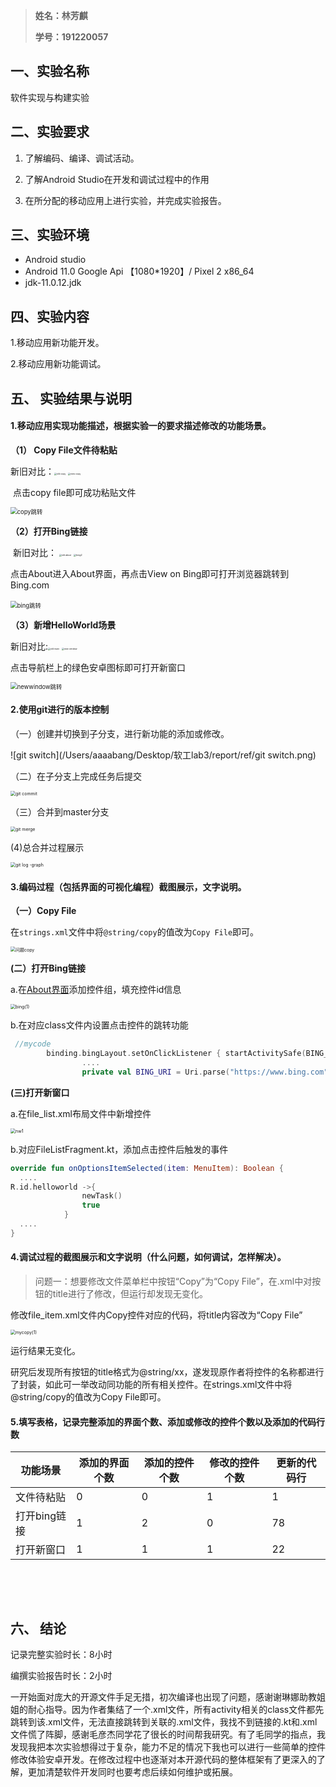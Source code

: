 

> **姓名：林芳麒**
>
> **学号：191220057**



## 一、实验名称

软件实现与构建实验

## 二、实验要求

1. 了解编码、编译、调试活动。

2. 了解Android Studio在开发和调试过程中的作用

3. 在所分配的移动应用上进行实验，并完成实验报告。

## 三、实验环境

- Android studio
- Android 11.0 Google Api 【1080*1920】/ Pixel 2 x86_64
- jdk-11.0.12.jdk

## 四、实验内容

1.移动应用新功能开发。

2.移动应用新功能调试。

## 五、 实验结果与说明

#### 1.移动应用实现功能描述，根据实验一的要求描述修改的功能场景。

**（1） Copy File文件待粘贴**

​	新旧对比：<img src="/Users/aaaabang/Desktop/软工lab3/report/ref/old copy.png" alt="old copy" style="zoom: 25%;" />					<img src="/Users/aaaabang/Desktop/软工lab3/report/ref/new copy.png" alt="new copy" style="zoom:25%;" />

​	点击copy file即可成功粘贴文件

<img src="/Users/aaaabang/Desktop/软工lab3/report/ref/copy跳转.png" alt="copy跳转" style="zoom: 67%;" />	

**（2）打开Bing链接**

​		新旧对比：		<img src="/Users/aaaabang/Desktop/软工lab3/report/ref/old about.png" alt="old about" style="zoom:25%;" />			<img src="/Users/aaaabang/Desktop/软工lab3/report/ref/bing2.png" alt="bing2" style="zoom:25%;" />

点击About进入About界面，再点击View on Bing即可打开浏览器跳转到Bing.com

​		<img src="./ref/bing跳转.png" alt="bing跳转" style="zoom:67%;" />

**（3）新增HelloWorld场景**

新旧对比:<img src="./ref/old main.png" alt="old main" style="zoom: 25%;" />					<img src="./ref/new window.png" alt="new window" style="zoom:25%;" />

点击导航栏上的绿色安卓图标即可打开新窗口

<img src="./ref/newwindow跳转.png" alt="newwindow跳转" style="zoom: 67%;" />

#### 2.使用git进行的版本控制

（一）创建并切换到子分支，进行新功能的添加或修改。

![git switch](/Users/aaaabang/Desktop/软工lab3/report/ref/git switch.png)

（二）在子分支上完成任务后提交

<img src="/Users/aaaabang/Desktop/软工lab3/report/ref/git commit.png" alt="git commit" style="zoom:50%;" />

（三）合并到master分支

<img src="./ref/git merge.png" alt="git merge" style="zoom:50%;" />

(4)总合并过程展示

<img src="/Users/aaaabang/Desktop/软工lab3/report/ref/git log -graph.png" alt="git log -graph" style="zoom:50%;" />

#### 3.编码过程（包括界面的可视化编程）截图展示，文字说明。

**（一）Copy File**

在`strings.xml`文件中将`@string/copy`的值改为`Copy File`即可。

<img src="./ref/问题copy.png" alt="问题copy" style="zoom:50%;" />

**(二）打开Bing链接**

a.在<u>About界面</u>添加控件组，填充控件id信息

<img src="./ref/bing(1).png" alt="bing(1)" style="zoom: 50%;" />

b.在对应class文件内设置点击控件的跳转功能

```kotlin
 //mycode
        binding.bingLayout.setOnClickListener { startActivitySafe(BING_URI.createViewIntent()) }
				....
				private val BING_URI = Uri.parse("https://www.bing.com")
```



**(三)打开新窗口**

a.在file_list.xml布局文件中新增控件

<img src="./ref/nw1.png" alt="nw1" style="zoom:50%;" />

b.对应FileListFragment.kt，添加点击控件后触发的事件

```kotlin
override fun onOptionsItemSelected(item: MenuItem): Boolean {
  ....
R.id.helloworld ->{
                newTask()
                true
            }
  ....
}
```



#### 4.调试过程的截图展示和文字说明（什么问题，如何调试，怎样解决）。

> 问题一：想要修改文件菜单栏中按钮“Copy”为“Copy File”，在.xml中对按钮的title进行了修改，但运行却发现无变化。

修改file_item.xml文件内Copy控件对应的代码，将title内容改为“Copy File”

<img src="./ref/mycopy(1).png" alt="mycopy(1)" style="zoom:50%;" />

运行结果无变化。

研究后发现所有按钮的title格式为@string/xx，遂发现原作者将控件的名称都进行了封装，如此可一举改动同功能的所有相关控件。在strings.xml文件中将@string/copy的值改为Copy File即可。



#### 5.填写表格，记录完整添加的界面个数、添加或修改的控件个数以及添加的代码行数

| 功能场景     | 添加的界面个数 | 添加的控件个数 | 修改的控件个数 | 更新的代码行 |
| ------------ | -------------- | -------------- | -------------- | ------------ |
| 文件待粘贴   | 0              | 0              | 1              | 1            |
| 打开bing链接 | 1              | 2              | 0              | 78           |
| 打开新窗口   | 1              | 1              | 1              | 22           |

​			


​		

## 六、 结论
记录完整实验时长：8小时

编撰实验报告时长：2小时

一开始面对庞大的开源文件手足无措，初次编译也出现了问题，感谢谢琳娜助教姐姐的耐心指导。因为作者集结了一个.xml文件，所有activity相关的class文件都先跳转到该.xml文件，无法直接跳转到关联的.xml文件，我找不到链接的.kt和.xml文件慌了阵脚，感谢毛彦杰同学花了很长的时间帮我研究。有了毛同学的指点，我发现我把本次实验想得过于复杂，能力不足的情况下我也可以进行一些简单的控件修改体验安卓开发。在修改过程中也逐渐对本开源代码的整体框架有了更深入的了解，更加清楚软件开发同时也要考虑后续如何维护或拓展。

